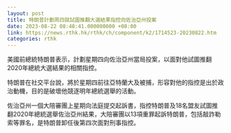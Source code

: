 ```yaml
---
layout: post
title: 特朗普計劃周四就試圖推翻大選結果指控向佐治亞州投案
date: 2023-08-22 08:48:41.000000000 +08:00
link: https://news.rthk.hk/rthk/ch/component/k2/1714523-20230822.htm
categories: rthk
---
```


美國前總統特朗普表示，計劃星期四向佐治亞州當局投案，以面對他試圖推翻2020年總統大選結果的相關指控。

特朗普在社交平台說，將於星期四前往亞特蘭大及被捕，形容對他的指控是出於政治動機，目的是破壞他競逐明年總統選舉的活動。

佐治亞州一個大陪審團上星期向法庭提交起訴書，指控特朗普及18名盟友試圖推翻2020年總統選舉佐治亞州結果，大陪審團以13項重罪起訴特朗普，包括敲詐勒索等罪名，是特朗普卸任後第四次面對刑事指控。
